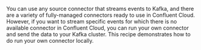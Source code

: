 You can use any source connector that streams events to Kafka, and there are a variety of fully-managed connectors ready to use in Confluent Cloud.
However, if you want to stream specific events for which there is no available connector in Confluent Cloud, you can run your own connector and send the data to your Kafka cluster.
This recipe demonstrates how to do run your own connector locally.


